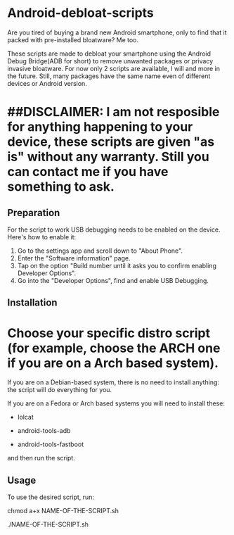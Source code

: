 # Android-debloat-scripts

Are you tired of buying a brand new Android smartphone, only to find that it packed with pre-installed bloatware?
Me too.


These scripts are made to debloat your smartphone using the Android Debug Bridge(ADB for short) to remove unwanted packages or privacy invasive bloatware. For now only 2 scripts are available, I will and more in the future. Still, many packages have the same name even of different devices or Android version.

##DISCLAIMER: I am not resposible for anything happening to your device, these scripts are given "as is" without any warranty. Still you can contact me if you have something to ask.
=====================

## Preparation
For the script to work USB debugging needs to be enabled on the device.
Here's how to enable it:

1. Go to the settings app and scroll down to "About Phone".
2. Enter the "Software information" page.
3. Tap on the option "Build number until it asks you to confirm enabling Developer Options".
4. Go into the "Developer Options", find and enable USB Debugging.

## Installation
Choose your specific distro script (for example, choose the ARCH one if you are on a Arch based system).
========

If you are on a Debian-based system, there is no need to install anything: the script will do everything for you. 

If you are on a Fedora or Arch based systems you will need to install these:

- lolcat

- android-tools-adb

- android-tools-fastboot

and then run the script.

## Usage
To use the desired script, run:

chmod a+x NAME-OF-THE-SCRIPT.sh

./NAME-OF-THE-SCRIPT.sh



